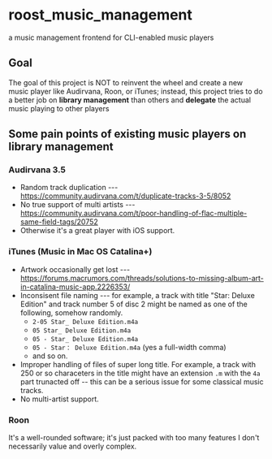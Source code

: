 # roost_music_management
a music management frontend for CLI-enabled music players

## Goal

The goal of this project is NOT to reinvent the wheel and create a new music player like Audirvana, Roon, or iTunes; instead, this project tries to do a better job on **library management** than others and **delegate** the actual music playing to other players

## Some pain points of existing music players on library management

### Audirvana 3.5

* Random track duplication --- https://community.audirvana.com/t/duplicate-tracks-3-5/8052
* No true support of multi artists --- https://community.audirvana.com/t/poor-handling-of-flac-multiple-same-field-tags/20752
* Otherwise it's a great player with iOS support.

### iTunes (Music in Mac OS Catalina+)

* Artwork occasionally get lost --- https://forums.macrumors.com/threads/solutions-to-missing-album-art-in-catalina-music-app.2226353/
* Inconsisent file naming --- for example, a track with title "Star: Deluxe Edition" and track number 5 of disc 2 might be named as one of the following, somehow randomly.
	* `2-05 Star_ Deluxe Edition.m4a`
	* `05 Star_ Deluxe Edition.m4a`
	* `05 - Star_ Deluxe Edition.m4a`
	* `05 - Star： Deluxe Edition.m4a` (yes a full-width comma)
	* and so on.
* Improper handling of files of super long title. For example, a track with 250 or so characeters in the title might have an extension `.m` with the `4a` part trunacted off -- this can be a serious issue for some classical music tracks.
* No multi-artist support.

### Roon

It's a well-rounded software; it's just packed with too many features I don't necessarily value and overly complex.
